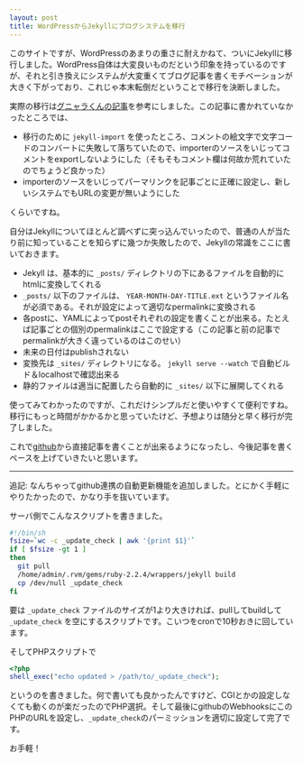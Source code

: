 ```yaml
---
layout: post
title: WordPressからJekyllにブログシステムを移行
---
```

このサイトですが、WordPressのあまりの重さに耐えかねて、ついにJekyllに移行しました。WordPress自体は大変良いものだという印象を持っているのですが、それと引き換えにシステムが大変重くてブログ記事を書くモチベーションが大きく下がっており、これじゃ本末転倒だということで移行を決断しました。




実際の移行は[グニャラくんの記事](http://blog.wktk.co.jp/ja/entry/2013/04/26/wordpress-to-jekyll)を参考にしました。この記事に書かれていなかったところでは、

- 移行のために `jekyll-import` を使ったところ、コメントの絵文字で文字コードのコンバートに失敗して落ちていたので、importerのソースをいじってコメントをexportしないようにした（そもそもコメント欄は何故か荒れていたのでちょうど良かった）
- importerのソースをいじってパーマリンクを記事ごとに正確に設定し、新しいシステムでもURLの変更が無いようにした

くらいですね。

自分はJekyllについてほとんど調べずに突っ込んでいったので、普通の人が当たり前に知っていることを知らずに幾つか失敗したので、Jekyllの常識をここに書いておきます。

- Jekyll は、基本的に `_posts/` ディレクトリの下にあるファイルを自動的にhtmlに変換してくれる
- `_posts/` 以下のファイルは、 `YEAR-MONTH-DAY-TITLE.ext` というファイル名が必須である。それが設定によって適切なpermalinkに変換される
- 各postに、YAMLによってpostそれぞれの設定を書くことが出来る。たとえば記事ごとの個別のpermalinkはここで設定する（この記事と前の記事でpermalinkが大きく違っているのはこのせい）
- 未来の日付はpublishされない
- 変換先は `_sites/` ディレクトリになる。 `jekyll serve --watch` で自動ビルド＆localhostで確認出来る
- 静的ファイルは適当に配置したら自動的に `_sites/` 以下に展開してくれる

使ってみてわかったのですが、これだけシンプルだと使いやすくて便利ですね。移行にもっと時間がかかるかと思っていたけど、予想よりは随分と早く移行が完了しました。

これで[github](http://github.com/tkihira/nmi.jp)から直接記事を書くことが出来るようになったし、今後記事を書くペースを上げていきたいと思います。

---------------------
追記:
なんちゃってgithub連携の自動更新機能を追加しました。とにかく手軽にやりたかったので、かなり手を抜いています。

サーバ側でこんなスクリプトを書きました。

```sh
#!/bin/sh
fsize=`wc -c _update_check | awk '{print $1}'`
if [ $fsize -gt 1 ]
then
  git pull
  /home/admin/.rvm/gems/ruby-2.2.4/wrappers/jekyll build
  cp /dev/null _update_check
fi
```

要は `_update_check` ファイルのサイズが1より大きければ、pullしてbuildして `_update_check` を空にするスクリプトです。こいつをcronで10秒おきに回しています。

そしてPHPスクリプトで

```php
<?php
shell_exec("echo updated > /path/to/_update_check");
```

というのを書きました。何で書いても良かったんですけど、CGIとかの設定しなくても動くのが楽だったのでPHP選択。そして最後にgithubのWebhooksにこのPHPのURLを設定し、`_update_check`のパーミッションを適切に設定して完了です。

お手軽！
